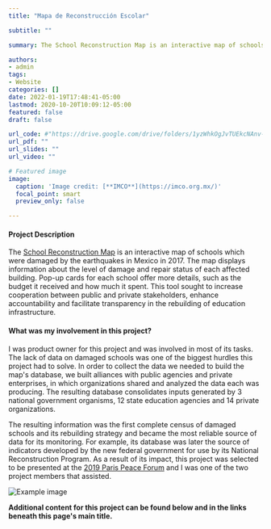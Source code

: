 ```yaml
---
title: "Mapa de Reconstrucción Escolar"

subtitle: ""

summary: The School Reconstruction Map is an interactive map of schools which were damaged by the 2017 earthquakes in Mexico. The map represents the level of damage of each building and its rebuilding status at a glance. Pop-up cards for each school offer more details, such as the budget it received and how much it spent. Its goals are to increase cooperation between public and private stakeholders, enhance accountability and facilitate transparency in the rebuilding of education infrastructure. 

authors:
- admin
tags: 
- Website
categories: []
date: 2022-01-19T17:48:41-05:00
lastmod: 2020-10-20T10:09:12-05:00
featured: false
draft: false

url_code: #"https://drive.google.com/drive/folders/1yzWhkOgJvTUEkcNAnv-AymLYzipP6Bl8?usp=sharing"
url_pdf: ""
url_slides: ""
url_video: ""

# Featured image
image:
  caption: 'Image credit: [**IMCO**](https://imco.org.mx/)'
  focal_point: smart
  preview_only: false

---
```


#### Project Description

The [School Reconstruction Map](http://reconstruccion.mejoratuescuela.org/) is an interactive map of schools which were damaged by the earthquakes in Mexico in 2017. The map displays information about the level of damage and repair status of each affected building. Pop-up cards for each school offer more details, such as the budget it received and how much it spent. This tool sought to increase cooperation between public and private stakeholders, enhance accountability and facilitate transparency in the rebuilding of education infrastructure. 

#### What was my involvement in this project?

I was product owner for this project and was involved in most of its tasks. The lack of data on damaged schools was one of the biggest hurdles this project had to solve. In order to collect the data we needed to build the map's database, we built alliances with public agencies and private enterprises, in which organizations shared and analyzed the data each was producing. The resulting database consolidates inputs generated by 3 national government organisms, 12 state education agencies and 14 private organizations.


The resulting information was the first complete census of damaged schools and its rebuilding strategy and became the most reliable source of data for its monitoring. For example, its database was later the source of indicators developed by the new federal government for use by its National Reconstruction Program. As a result of its impact, this project was selected to be presented at the [2019 Paris Peace Forum](https://parispeaceforum.org/en/) and I was one of the two project members that assisted.


![Example image](/paris-forum.png)

**Additional content for this project can be found below and in the links beneath this page's main title.**
